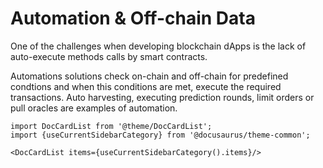 # Automation & Off-chain Data
 
One of the challenges when developing blockchain dApps is the lack of auto-execute methods calls by smart contracts. 

Automations solutions check on-chain and off-chain for predefined condtions and when this conditions are met, execute the required transactions. 
Auto harvesting, executing prediction rounds, limit orders or pull oracles are examples of automation.


```mdx-code-block
import DocCardList from '@theme/DocCardList';
import {useCurrentSidebarCategory} from '@docusaurus/theme-common';

<DocCardList items={useCurrentSidebarCategory().items}/>
```
